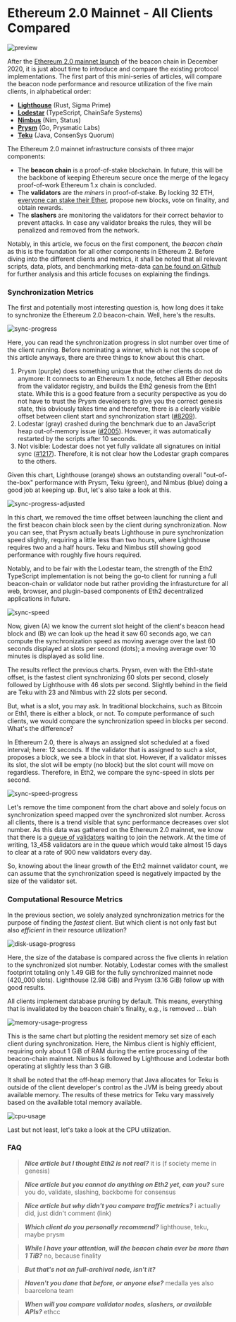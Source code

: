 # Ethereum 2.0 Mainnet - All Clients Compared

![preview](../res/preview.png)

After the [Ethereum 2.0 mainnet launch](https://www.coindesk.com/ethereum-2-0-beacon-chain-goes-live-as-world-computer-begins-long-awaited-overhaul) of the beacon chain in December 2020, it is just about time to introduce and compare the existing protocol implementations. The first part of this mini-series of articles, will compare the beacon node performance and resource utilization of the five main clients, in alphabetical order:
* **[Lighthouse](https://github.com/sigp/lighthouse)** (Rust, Sigma Prime)
* **[Lodestar](https://github.com/ChainSafe/lodestar)** (TypeScript, ChainSafe Systems)
* **[Nimbus](https://github.com/status-im/nimbus-eth2)** (Nim, Status)
* **[Prysm](https://github.com/prysmaticlabs/prysm)** (Go, Prysmatic Labs)
* **[Teku](https://github.com/ConsenSys/teku)** (Java, ConsenSys Quorum)

The Ethereum 2.0 mainnet infrastructure consists of three major components:
* The **beacon chain** is a proof-of-stake blockchain. In future, this will be the backbone of keeping Ethereum secure once the merge of the legacy proof-of-work Ethereum 1.x chain is concluded.
* The **validators** are the _miners_ in proof-of-stake. By locking 32 ETH, [everyone can stake their Ether](https://ethereum.org/en/eth2/staking/), propose new blocks, vote on finality, and obtain rewards.
* The **slashers** are monitoring the validators for their correct behavior to prevent attacks. In case any validator breaks the rules, they will be penalized and removed from the network.

Notably, in this article, we focus on the first component, the _beacon chain_ as this is the foundation for all other components in Ethereum 2. Before diving into the different clients and metrics, it shall be noted that all relevant scripts, data, plots, and benchmarking meta-data [can be found on Github](https://github.com/byz-f/eth2-bench-mainnet) for further analysis and this article focuses on explaining the findings.

### Synchronization Metrics
The first and potentially most interesting question is, how long does it take to synchronize the Ethereum 2.0 beacon-chain. Well, here's the results.

![sync-progress](../res/png/10-sync-progress.png)

Here, you can read the synchronization progress in slot number over time of the client running. Before nominating a winner, which is not the scope of this article anyways, there are three things to know about this chart.
1. Prysm (purple) does something unique that the other clients do not do anymore: It connects to an Ethereum 1.x node, fetches all Ether deposits from the validator registry, and builds the Eth2 genesis from the Eth1 state. While this is a good feature from a security perspective as you do not have to trust the Prysm developers to give you the correct genesis state, this obviously takes time and therefore, there is a clearly visible offset between client start and synchronization start ([#8209](https://github.com/prysmaticlabs/prysm/issues/8209)).
2. Lodestar (gray) crashed during the benchmark due to an JavaScript heap out-of-memory issue ([#2005](https://github.com/ChainSafe/lodestar/issues/2005)). However, it was automatically restarted by the scripts after 10 seconds.
3. Not visible: Lodestar does not yet fully validate all signatures on initial sync ([#1217](https://github.com/ChainSafe/lodestar/issues/1217)). Therefore, it is not clear how the Lodestar graph compares to the others.

Given this chart, Lighthouse (orange) shows an outstanding overall "out-of-the-box" performance with Prysm, Teku (green), and Nimbus (blue) doing a good job at keeping up. But, let's also take a look at this.

![sync-progress-adjusted](../res/png/11-sync-progress-adjusted.png)

In this chart, we removed the time offset between launching the client and the first beacon chain block seen by the client during synchronization. Now you can see, that Prysm actually beats Lighthouse in pure synchronization speed slightly, requiring a little less than two hours, where Lighthouse requires two and a half hours. Teku and Nimbus still showing good performance with roughly five hours required.

Notably, and to be fair with the Lodestar team, the strength of the Eth2 TypeScript implementation is not being the go-to client for running a full beacon-chain or validator node but rather providing the infrasturcture for all web, browser, and plugin-based components of Eth2 decentralized applications in future.

![sync-speed](../res/png/12-sync-speed.png)

Now, given (A) we know the current slot height of the client's beacon head block and (B) we can look up the head it saw 60 seconds ago, we can compute the synchronization speed as moving average over the last 60 seconds displayed at slots per second (dots); a moving average over 10 minutes is displayed as solid line.

The results reflect the previous charts. Prysm, even with the Eth1-state offset, is the fastest client synchronizing 60 slots per second, closely followed by Lighthouse with 46 slots per second. Slightly behind in the field are Teku with 23 and Nimbus with 22 slots per second.

But, what is a slot, you may ask. In traditional blockchains, such as Bitcoin or Eth1, there is either a block, or not. To compute performance of such clients, we would compare the synchronization speed in blocks per second. What's the difference? 

In Ethereum 2.0, there is always an assigned slot scheduled at a fixed interval; here: 12 seconds. If the validator that is assigned to such a slot, proposes a block, we see a block in that slot. However, if a validator misses its slot, the slot will be empty (no block) but the slot count will move on regardless. Therefore, in Eth2, we compare the sync-speed in slots per second.

![sync-speed-progress](../res/png/13-sync-speed-progress.png)

Let's remove the time component from the chart above and solely focus on synchronization speed mapped over the synchronized slot number. Across all clients, there is a trend visible that sync performance decreases over slot number. As this data was gathered on the Ethereum 2.0 mainnet, we know that there is a [queue of validators](https://eth2-validator-queue.web.app/) waiting to join the network. At the time of writing, 13_458 validators are in the queue which would take almost 15 days to clear at a rate of 900 new validators every day.

So, knowing about the linear growth of the Eth2 mainnet validator count, we can assume that the synchronization speed is negatively impacted by the size of the validator set.

### Computational Resource Metrics

In the previous section, we solely analyzed synchronization metrics for the purpose of finding the _fastest_ client. But which client is not only fast but also _efficient_ in their resource utilization?

![disk-usage-progress](../res/png/21-disk-usage-progress.png)

Here, the size of the database is compared across the five clients in relation to the synchronized slot number. Notably, Lodestar comes with the smallest footprint totaling only 1.49 GiB for the fully synchronized mainnet node (420_000 slots). Lighthouse (2.98 GiB) and Prysm (3.16 GiB) follow up with good results.

All clients implement database pruning by default. This means, everything that is invalidated by the beacon chain's finality, e.g., is removed ... blah

![memory-usage-progress](../res/png/31-memory-usage-progress.png)

This is the same chart but plotting the resident memory set size of each client during synchronization. Here, the Nimbus client is highly efficient, requiring only about 1 GiB of RAM during the entire processing of the beacon-chain mainnet. Nimbus is followed by Lighthouse and Lodestar both operating at slightly less than 3 GiB.

It shall be noted that the off-heap memory that Java allocates for Teku is outside of the client developer's control as the JVM is being greedy about available memory. The results of these metrics for Teku vary massively based on the available total memory available.

![cpu-usage](../res/png/50-cpu-usage.png)

Last but not least, let's take a look at the CPU utilization.

### FAQ

> _**Nice article but I thought Eth2 is not real?**_
it is (f society meme in genesis)

> _**Nice article but you cannot do anything on Eth2 yet, can you?**_
sure you do, validate, slashing, backbome for consensus

> _**Nice article but why didn't you compare traffic metrics?**_
i actually did, just didn't comment (link)

> _**Which client do you personally recommend?**_
lighthouse, teku, maybe prysm

> _**While I have your attention, will the beacon chain ever be more than 1 TiB?**_
no, because finality

> _**But that's not an full-archival node, isn't it?**_

> _**Haven't you done that before, or anyone else?**_
medalla yes
also baarcelona team

> _**When will you compare validator nodes, slashers, or available APIs?**_
ethcc
